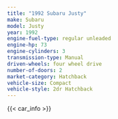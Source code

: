```yaml
---
title: "1992 Subaru Justy"
make: Subaru
model: Justy
year: 1992
engine-fuel-type: regular unleaded
engine-hp: 73
engine-cylinders: 3
transmission-type: Manual
driven-wheels: four wheel drive
number-of-doors: 2
market-category: Hatchback
vehicle-size: Compact
vehicle-style: 2dr Hatchback
---
```


{{< car_info >}}
